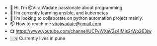 - 👋 Hi, I’m @VirajWadate passionate about programming
- 🌱 I’m currently learning ansible, and kubernetes
- 💞️ I’m looking to collaborate on python automation project mainly.
- 📫 How to reach me virajwadate@gmail.com
- :tv: https://www.youtube.com/channel/UCFvWXaV2z4lMis2rWo263jw
- :india:	Currently lives in pune

<!---
VirajWadate/VirajWadate is a ✨ special ✨ repository because its `README.md` (this file) appears on your GitHub profile.
You can click the Preview link to take a look at your changes.
--->

